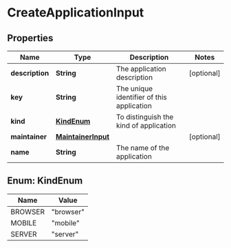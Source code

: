 

# CreateApplicationInput


## Properties

| Name | Type | Description | Notes |
|------------ | ------------- | ------------- | -------------|
|**description** | **String** | The application description |  [optional] |
|**key** | **String** | The unique identifier of this application |  |
|**kind** | [**KindEnum**](#KindEnum) | To distinguish the kind of application |  |
|**maintainer** | [**MaintainerInput**](MaintainerInput.md) |  |  [optional] |
|**name** | **String** | The name of the application |  |



## Enum: KindEnum

| Name | Value |
|---- | -----|
| BROWSER | &quot;browser&quot; |
| MOBILE | &quot;mobile&quot; |
| SERVER | &quot;server&quot; |



